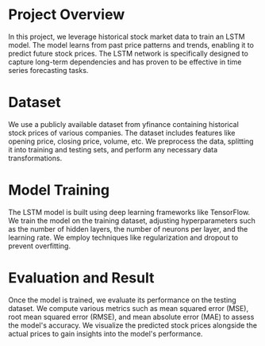 # Project Overview 
In this project, we leverage historical stock market data to train an LSTM model. The model learns from past price patterns and trends, enabling it to predict future stock prices. The LSTM network is specifically designed to capture long-term dependencies and has proven to be effective in time series forecasting tasks.

# Dataset
We use a publicly available dataset from yfinance containing historical stock prices of various companies. The dataset includes features like opening price, closing price, volume, etc. We preprocess the data, splitting it into training and testing sets, and perform any necessary data transformations.

# Model Training
The LSTM model is built using deep learning frameworks like TensorFlow. We train the model on the training dataset, adjusting hyperparameters such as the number of hidden layers, the number of neurons per layer, and the learning rate. We employ techniques like regularization and dropout to prevent overfitting.

# Evaluation and Result
Once the model is trained, we evaluate its performance on the testing dataset. We compute various metrics such as mean squared error (MSE), root mean squared error (RMSE), and mean absolute error (MAE) to assess the model's accuracy. We visualize the predicted stock prices alongside the actual prices to gain insights into the model's performance.

